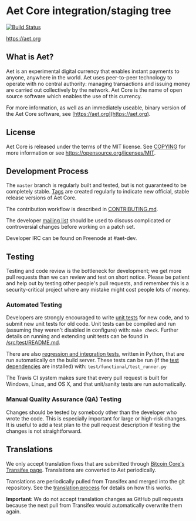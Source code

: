 Aet Core integration/staging tree
=====================================

[![Build Status](https://travis-ci.org/aet-project/aet.svg?branch=master)](https://travis-ci.org/aet-project/aet)

https://aet.org

What is Aet?
----------------

Aet is an experimental digital currency that enables instant payments to
anyone, anywhere in the world. Aet uses peer-to-peer technology to operate
with no central authority: managing transactions and issuing money are carried
out collectively by the network. Aet Core is the name of open source
software which enables the use of this currency.

For more information, as well as an immediately useable, binary version of
the Aet Core software, see [https://aet.org](https://aet.org).

License
-------

Aet Core is released under the terms of the MIT license. See [COPYING](COPYING) for more
information or see https://opensource.org/licenses/MIT.

Development Process
-------------------

The `master` branch is regularly built and tested, but is not guaranteed to be
completely stable. [Tags](https://github.com/aet-project/aet/tags) are created
regularly to indicate new official, stable release versions of Aet Core.

The contribution workflow is described in [CONTRIBUTING.md](CONTRIBUTING.md).

The developer [mailing list](https://groups.google.com/forum/#!forum/aet-dev)
should be used to discuss complicated or controversial changes before working
on a patch set.

Developer IRC can be found on Freenode at #aet-dev.

Testing
-------

Testing and code review is the bottleneck for development; we get more pull
requests than we can review and test on short notice. Please be patient and help out by testing
other people's pull requests, and remember this is a security-critical project where any mistake might cost people
lots of money.

### Automated Testing

Developers are strongly encouraged to write [unit tests](src/test/README.md) for new code, and to
submit new unit tests for old code. Unit tests can be compiled and run
(assuming they weren't disabled in configure) with: `make check`. Further details on running
and extending unit tests can be found in [/src/test/README.md](/src/test/README.md).

There are also [regression and integration tests](/test), written
in Python, that are run automatically on the build server.
These tests can be run (if the [test dependencies](/test) are installed) with: `test/functional/test_runner.py`

The Travis CI system makes sure that every pull request is built for Windows, Linux, and OS X, and that unit/sanity tests are run automatically.

### Manual Quality Assurance (QA) Testing

Changes should be tested by somebody other than the developer who wrote the
code. This is especially important for large or high-risk changes. It is useful
to add a test plan to the pull request description if testing the changes is
not straightforward.

Translations
------------

We only accept translation fixes that are submitted through [Bitcoin Core's Transifex page](https://www.transifex.com/projects/p/bitcoin/).
Translations are converted to Aet periodically.

Translations are periodically pulled from Transifex and merged into the git repository. See the
[translation process](doc/translation_process.md) for details on how this works.

**Important**: We do not accept translation changes as GitHub pull requests because the next
pull from Transifex would automatically overwrite them again.
